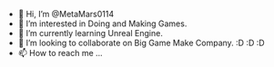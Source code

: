 - 👋 Hi, I’m @MetaMars0114
- 👀 I’m interested in Doing and Making Games.
- 🌱 I’m currently learning Unreal Engine.
- 💞️ I’m looking to collaborate on Big Game Make Company. :D :D :D
- 📫 How to reach me ...

<!---
MetaMars0114/MetaMars0114 is a ✨ special ✨ repository because its `README.md` (this file) appears on your GitHub profile.
You can click the Preview link to take a look at your changes.
--->

